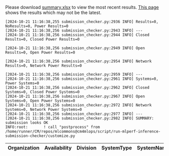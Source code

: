 Please download [summary.xlsx](summary.xlsx) to view the most recent results. [This page](https://docs.google.com/spreadsheets/d/e/2PACX-1vSCu8F7Hwck-AGJ5kWxi2G3xhO5MJoc_igybvsxjCt-2fEEYyf2BIcR0rTXW0eUzg/pubhtml) shows the results which may not be the latest. 
 ```
[2024-10-21 11:16:38,255 submission_checker.py:2936 INFO] Results=0, NoResults=0, Power Results=0
[2024-10-21 11:16:38,256 submission_checker.py:2943 INFO] ---
[2024-10-21 11:16:38,256 submission_checker.py:2944 INFO] Closed Results=0, Closed Power Results=0

[2024-10-21 11:16:38,256 submission_checker.py:2949 INFO] Open Results=0, Open Power Results=0

[2024-10-21 11:16:38,256 submission_checker.py:2954 INFO] Network Results=0, Network Power Results=0

[2024-10-21 11:16:38,256 submission_checker.py:2959 INFO] ---
[2024-10-21 11:16:38,256 submission_checker.py:2961 INFO] Systems=0, Power Systems=0
[2024-10-21 11:16:38,256 submission_checker.py:2962 INFO] Closed Systems=0, Closed Power Systems=0
[2024-10-21 11:16:38,256 submission_checker.py:2967 INFO] Open Systems=0, Open Power Systems=0
[2024-10-21 11:16:38,256 submission_checker.py:2972 INFO] Network Systems=0, Network Power Systems=0
[2024-10-21 11:16:38,256 submission_checker.py:2977 INFO] ---
[2024-10-21 11:16:38,256 submission_checker.py:2982 INFO] SUMMARY: submission looks OK
INFO:root:       ! call "postprocess" from /home/runner/CM/repos/mlcommons@cm4mlops/script/run-mlperf-inference-submission-checker/customize.py

```

| Organization   | Availability   | Division   | SystemType   | SystemName   | Platform   | Model   | MlperfModel   | Scenario   | Result   | Accuracy   | number_of_nodes   | host_processor_model_name   | host_processors_per_node   | host_processor_core_count   | accelerator_model_name   | accelerators_per_node   | Location   | framework   | operating_system   | notes   | compliance   | errors   | version   | inferred   | has_power   | Units   | weight_data_types   |
|----------------|----------------|------------|--------------|--------------|------------|---------|---------------|------------|----------|------------|-------------------|-----------------------------|----------------------------|-----------------------------|--------------------------|-------------------------|------------|-------------|--------------------|---------|--------------|----------|-----------|------------|-------------|---------|---------------------|